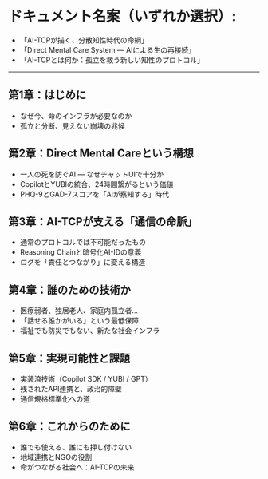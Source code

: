 # ドキュメント名案（いずれか選択）:
- 「AI-TCPが描く、分散知性時代の命綱」
- 「Direct Mental Care System ― AIによる生の再接続」
- 「AI-TCPとは何か：孤立を救う新しい知性のプロトコル」

---

## 第1章：はじめに
- なぜ今、命のインフラが必要なのか
- 孤立と分断、見えない崩壊の兆候

## 第2章：Direct Mental Careという構想
- 一人の死を防ぐAI ― なぜチャットUIで十分か
- CopilotとYUBIの統合、24時間繋がるという価値
- PHQ-9とGAD-7スコアを「AIが察知する」時代

## 第3章：AI-TCPが支える「通信の命脈」
- 通常のプロトコルでは不可能だったもの
- Reasoning Chainと暗号化AI-IDの意義
- ログを「責任とつながり」に変える構造

## 第4章：誰のための技術か
- 医療弱者、独居老人、家庭内孤立者…
- 「話せる誰かがいる」という最低保障
- 福祉でも防災でもない、新たな社会インフラ

## 第5章：実現可能性と課題
- 実装済技術（Copilot SDK / YUBI / GPT）
- 残されたAPI連携と、政治的障壁
- 通信規格標準化への道

## 第6章：これからのために
- 誰でも使える、誰にも押し付けない
- 地域連携とNGOの役割
- 命がつながる社会へ：AI-TCPの未来

